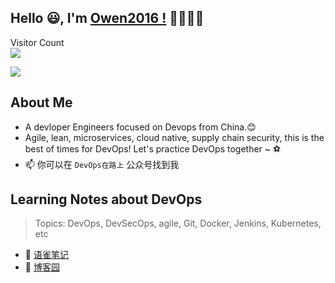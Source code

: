 ## Hello 😃, I'm [Owen2016 !](https://www.cnblogs.com/FLY_DREAM/) 👋👋👋👋

<p align="left"> 
  Visitor Count<br>
  <img src="https://profile-counter.glitch.me/owen2016/count.svg" />
</p>

<p align="left">
  <img src="https://github-readme-stats.vercel.app/api?username=owen2016&show_icons=true&theme=radical"/>
</p>


## About Me
- A devloper Engineers focused on Devops from China.:blush:
- Agile, lean, microservices, cloud native, supply chain security, this is the best of times for DevOps! Let's practice DevOps together ~ :soccer:
- 📫 你可以在 `DevOps在路上` 公众号找到我 

[](https://images.cnblogs.com/cnblogs_com/FLY_DREAM/1840268/o_210415150611%E5%85%AC%E4%BC%97%E5%8F%B7.jpeg)

## Learning Notes about DevOps 

> Topics: DevOps, DevSecOps, agile, Git, Docker, Jenkins, Kubernetes, etc

- :blue_book: [语雀笔记](https://www.yuque.com/binowen) 
- :orange_book: [博客园](https://www.cnblogs.com/FLY_DREAM/)

<!--
**owen2016/owen2016** is a ✨ _special_ ✨ repository because its `README.md` (this file) appears on your GitHub profile.

Here are some ideas to get you started:

- 🔭 I’m currently working on ...
- 🌱 I’m currently learning ...
- 👯 I’m looking to collaborate on ...
- 🤔 I’m looking for help with ...
- 💬 Ask me about ...
- 📫 How to reach me: ...
- 😄 Pronouns: ...
- ⚡ Fun fact: ...

<a href="https://github.com/owen2016">
  <img align="center" src="https://github-readme-stats.anuraghazra1.vercel.app/api?username=owen2016&show_icons=true&include_all_commits=true&theme=radical&hide=contribs" alt="Anurag's github stats" />
</a>
<a href="https://github.com/owen2016">
  <img align="center" src="https://github-readme-stats.anuraghazra1.vercel.app/api/top-langs/?username=owen2016&layout=compact&theme=radical" />
</a>

[![Anurag's github stats](https://github-readme-stats.vercel.app/api?username=owen2016)](https://github.com/anuraghazra/github-readme-stats)
-->
